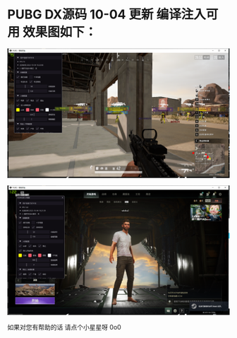 # PUBG DX源码  10-04 更新 编译注入可用 效果图如下：


![image](https://github.com/HOOK11/PUBG-DX/blob/master/img/QQ%E5%9B%BE%E7%89%8720231004162328.png)

![image](https://github.com/HOOK11/PUBG-DX/blob/master/img/QQ%E5%9B%BE%E7%89%8720231004162338.png)

如果对您有帮助的话 请点个小星星呀 0o0
